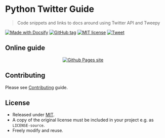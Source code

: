 # Python Twitter Guide
> Code snippets and links to docs around using Twitter API and Tweepy

[![Made with Docsify](https://img.shields.io/badge/Made_with-Docsify-blue.svg)](https://docsify.js.org/)
[![GitHub tag](https://img.shields.io/github/tag/MichaelCurrin/python-twitter-guide.svg)](https://GitHub.com/MichaelCurrin/python-twitter-guide/tags/)
[![MIT license](https://img.shields.io/badge/License-MIT-blue.svg)](#license)
[![Tweet](https://img.shields.io/twitter/url?style=social&url=https%3A%2F%2Fmichaelcurrin.github.io%2Fpython-twitter-guide%2F)](https://twitter.com/intent/tweet?url=https%3A%2F%2FMichaelCurrin.github.io%2Fpython-twitter-guide&hashtags=twitter,tweepy,python,guide,tutorial)


## Online guide

<div align="center">

[![Github Pages site](https://img.shields.io/badge/site-Github_Pages-blue?style=for-the-badge)](https://michaelcurrin.github.io/python-twitter-guide/)
</div>

## Contributing

Please see [Contributing](CONTRIBUTING.md) guide.


## License

- Released under [MIT](/LICENSE).
- A copy of the original license must be included in your project e.g. as `LICENSE-source`.
- Freely modify and reuse.
